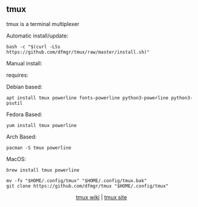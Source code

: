 ## tmux  
  
tmux is a terminal multiplexer  
  
Automatic install/update:

```shell
bash -c "$(curl -LSs https://github.com/dfmgr/tmux/raw/master/install.sh)"
```

Manual install:
  
requires:

Debian based:

```shell
apt install tmux powerline fonts-powerline python3-powerline python3-psutil
```  

Fedora Based:

```shell
yum install tmux powerline
```  

Arch Based:

```shell
pacman -S tmux powerline
```  

MacOS:  

```shell
brew install tmux powerline
```
  
```shell
mv -fv "$HOME/.config/tmux" "$HOME/.config/tmux.bak"
git clone https://github.com/dfmgr/tmux "$HOME/.config/tmux"
```
  
<p align=center>
  <a href="https://wiki.archlinux.org/index.php/tmux" target="_blank" rel="noopener noreferrer">tmux wiki</a>  |  
  <a href="https://tmux.github.io" target="_blank" rel="noopener noreferrer">tmux site</a>
</p>  
